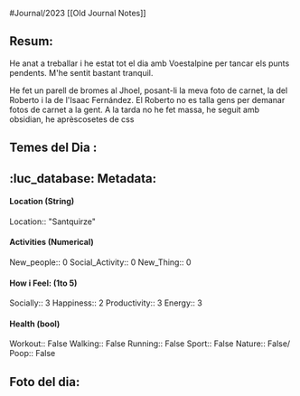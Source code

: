 #Journal/2023 
[[Old Journal Notes]]
## Resum: 
He anat a treballar i he estat tot el dia amb Voestalpine per tancar els punts pendents. M'he sentit bastant tranquil.

He fet un parell de bromes al Jhoel, posant-li la meva foto de carnet, la del Roberto i la de l'Isaac Fernández. El Roberto no es talla gens per demanar fotos de carnet a la gent.
A la tarda no he fet massa, he seguit amb obsidian, he aprèscosetes de css

## Temes del Dia :


## :luc_database:  Metadata: 
#### Location (String)
Location:: "Santquirze"

#### Activities (Numerical)
New_people:: 0
Social_Activity:: 0
New_Thing:: 0

#### How i Feel:  (1to 5)
Socially:: 3
Happiness:: 2
Productivity:: 3
Energy:: 3

#### Health (bool)
Workout:: False
Walking:: False
Running:: False
Sport:: False
Nature:: False/
Poop:: False

## Foto del dia:

